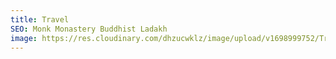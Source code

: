 ```yaml
---
title: Travel
SEO: Monk Monastery Buddhist Ladakh
image: https://res.cloudinary.com/dhzucwklz/image/upload/v1698999752/Travel/_SBS9040_g0bch7.jpg
---
```

